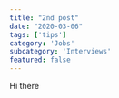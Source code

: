 ```yaml
---
title: "2nd post"
date: "2020-03-06"
tags: ['tips']
category: 'Jobs'
subcategory: 'Interviews'
featured: false
---
```


Hi there
